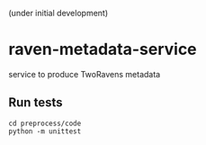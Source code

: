 (under initial development)

# raven-metadata-service
service to produce TwoRavens metadata


## Run tests

```
cd preprocess/code
python -m unittest
```

